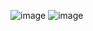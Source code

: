 ![image](https://github.com/rafaeltws/CatalagoNode/assets/159142263/df0d683d-701d-41d0-b2da-b77b6a6d018f)
![image](https://github.com/rafaeltws/CatalagoNode/assets/159142263/7bb6e461-1a7e-4dbe-8c8f-a87d617ac720)

